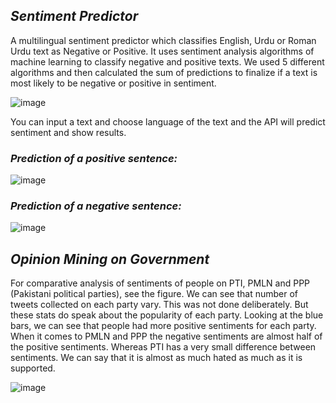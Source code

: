 ## _Sentiment Predictor_

A multilingual sentiment predictor which classifies English, Urdu or Roman Urdu text as Negative or Positive. It uses sentiment analysis algorithms of machine learning to classify negative and positive texts. We used 5 different algorithms and then calculated the sum of predictions to finalize if a text is most likely to be negative or positive in sentiment.

![image](https://user-images.githubusercontent.com/63509198/126065117-621e657b-8111-4666-8bcd-58ba56a5e805.png)

You can input a text and choose language of the text and the API will predict sentiment and show results.

### _Prediction of a positive sentence:_

![image](https://user-images.githubusercontent.com/63509198/126065104-39950d7e-4839-49af-a1e7-3a37647a81b9.png)

### _Prediction of a negative sentence:_

![image](https://user-images.githubusercontent.com/63509198/126065111-ef98534b-9c24-4c42-adce-75cd9eb0418a.png)

## _Opinion Mining on Government_
For comparative analysis of sentiments of people on PTI, PMLN and PPP (Pakistani political parties), see the figure. We can see that number of tweets collected on each party vary. This was not done deliberately. But these stats do speak about the popularity of each party. Looking at the blue bars, we can see that people had more positive sentiments for each party. When it comes to PMLN and PPP the negative sentiments are almost half of the positive sentiments. Whereas PTI has a very small difference between sentiments. We can say that it is almost as much hated as much as it is supported.

![image](https://user-images.githubusercontent.com/63509198/126065151-1d742706-62cb-452f-939f-7404e6fdb805.png)

